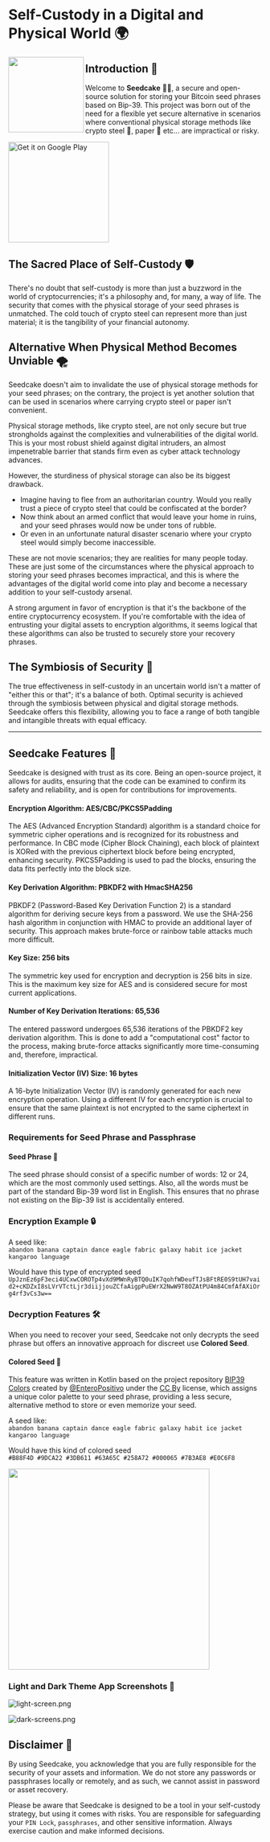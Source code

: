 # Self-Custody in a Digital and Physical World 🌍

<img src="libraries/design/src/main/res/mipmap-xxxhdpi/ic_launcher.webp" align="left" width="150" />

## Introduction 📖

Welcome to <strong>Seedcake</strong> 🌱🍰, a secure and open-source solution for storing your Bitcoin seed phrases based on Bip-39. This project was born out of the need for a flexible yet secure alternative in scenarios where conventional physical storage methods like crypto steel 🤘, paper 🧻 etc... are impractical or risky.
<br clear="left"/>

<a href='https://play.google.com/store/apps/details?id=com.fappslab.seedcake'><img alt='Get it on Google Play' src='https://play.google.com/intl/en_us/badges/static/images/badges/en_badge_web_generic.png' width='200'/></a>

## The Sacred Place of Self-Custody 🛡️

There's no doubt that self-custody is more than just a buzzword in the world of cryptocurrencies; it's a philosophy and, for many, a way of life. The security that comes with the physical storage of your seed phrases is unmatched. The cold touch of crypto steel can represent more than just material; it is the tangibility of your financial autonomy.

## Alternative When Physical Method Becomes Unviable 🌪️

Seedcake doesn't aim to invalidate the use of physical storage methods for your seed phrases; on the contrary, the project is yet another solution that can be used in scenarios where carrying crypto steel or paper isn't convenient.

Physical storage methods, like crypto steel, are not only secure but true strongholds against the complexities and vulnerabilities of the digital world. This is your most robust shield against digital intruders, an almost impenetrable barrier that stands firm even as cyber attack technology advances.

However, the sturdiness of physical storage can also be its biggest drawback.
- Imagine having to flee from an authoritarian country. Would you really trust a piece of crypto steel that could be confiscated at the border?
- Now think about an armed conflict that would leave your home in ruins, and your seed phrases would now be under tons of rubble.
- Or even in an unfortunate natural disaster scenario where your crypto steel would simply become inaccessible.

These are not movie scenarios; they are realities for many people today. These are just some of the circumstances where the physical approach to storing your seed phrases becomes impractical, and this is where the advantages of the digital world come into play and become a necessary addition to your self-custody arsenal.

A strong argument in favor of encryption is that it's the backbone of the entire cryptocurrency ecosystem. If you're comfortable with the idea of entrusting your digital assets to encryption algorithms, it seems logical that these algorithms can also be trusted to securely store your recovery phrases.

## The Symbiosis of Security 🔄

The true effectiveness in self-custody in an uncertain world isn't a matter of "either this or that"; it's a balance of both. Optimal security is achieved through the symbiosis between physical and digital storage methods. Seedcake offers this flexibility, allowing you to face a range of both tangible and intangible threats with equal efficacy.
  
---
## Seedcake Features 🌟

Seedcake is designed with trust as its core. Being an open-source project, it allows for audits, ensuring that the code can be examined to confirm its safety and reliability, and is open for contributions for improvements.

#### Encryption Algorithm: AES/CBC/PKCS5Padding

The AES (Advanced Encryption Standard) algorithm is a standard choice for symmetric cipher operations and is recognized for its robustness and performance. In CBC mode (Cipher Block Chaining), each block of plaintext is XORed with the previous ciphertext block before being encrypted, enhancing security. PKCS5Padding is used to pad the blocks, ensuring the data fits perfectly into the block size.

#### Key Derivation Algorithm: PBKDF2 with HmacSHA256

PBKDF2 (Password-Based Key Derivation Function 2) is a standard algorithm for deriving secure keys from a password. We use the SHA-256 hash algorithm in conjunction with HMAC to provide an additional layer of security. This approach makes brute-force or rainbow table attacks much more difficult.

#### Key Size: 256 bits

The symmetric key used for encryption and decryption is 256 bits in size. This is the maximum key size for AES and is considered secure for most current applications.

#### Number of Key Derivation Iterations: 65,536

The entered password undergoes 65,536 iterations of the PBKDF2 key derivation algorithm. This is done to add a "computational cost" factor to the process, making brute-force attacks significantly more time-consuming and, therefore, impractical.

#### Initialization Vector (IV) Size: 16 bytes

A 16-byte Initialization Vector (IV) is randomly generated for each new encryption operation. Using a different IV for each encryption is crucial to ensure that the same plaintext is not encrypted to the same ciphertext in different runs.

### Requirements for Seed Phrase and Passphrase

#### Seed Phrase 🌱

The seed phrase should consist of a specific number of words: 12 or 24, which are the most commonly used settings. Also, all the words must be part of the standard Bip-39 word list in English. This ensures that no phrase not existing on the Bip-39 list is accidentally entered.

### Encryption Example 🔒

A seed like:  
`abandon banana captain dance eagle fabric galaxy habit ice jacket kangaroo language`

Would have this type of encrypted seed `UpJznEz6pF3eci4UCxwCOROTp4vXd9MWnRyBTQ0uIK7qohfWDeufTJsBFtRE0S9tUH7vaid2+cKDZxI8sLVrVTctLjr3diijjouZCfaAigpPuEWrX2NwW9T8OZAtPU4m84CmfAfAXiOrg4rf3vCs3w==`

### Decryption Features 🛠️

When you need to recover your seed, Seedcake not only decrypts the seed phrase but offers an innovative approach for discreet use **Colored Seed**.

#### Colored Seed 🌈

This feature was written in Kotlin based on the project repository [BIP39 Colors](https://github.com/enteropositivo/bip39colors) created by [@EnteroPositivo](https://twitter.com/EnteroPositivo) under the [CC By](https://github.com/EnteroPositivo/bip39Colors/blob/main/LICENSE.md) license, which assigns a unique color palette to your seed phrase, providing a less secure, alternative method to store or even memorize your seed.

A seed like:  
`abandon banana captain dance eagle fabric galaxy habit ice jacket kangaroo language`

Would have this kind of colored seed  
`#B88F4D #9DCA22 #3DB611 #63A65C #258A72 #000065 #7B3AE8 #E0C6F8`

<img src="sources/colored-seed.png" width="400" />

### Light and Dark Theme App Screenshots 🎨

![light-screen.png](sources/light-screen.png)

![dark-screens.png](sources/dark-screens.png)

## Disclaimer 🛑

By using Seedcake, you acknowledge that you are fully responsible for the security of your assets and information. We do not store any passwords or passphrases locally or remotely, and as such, we cannot assist in password or asset recovery.

Please be aware that Seedcake is designed to be a tool in your self-custody strategy, but using it comes with risks. You are responsible for safeguarding your `PIN Lock`, `passphrases`, and other sensitive information. Always exercise caution and make informed decisions.
